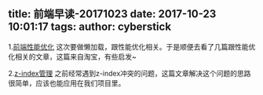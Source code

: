 title: 前端早读-20171023
date: 2017-10-23 10:01:17
tags:
author: cyberstick
---
1.[前端性能优化](http://taobaofed.org/blog/2016/04/05/optimize-in-tbhome/)
这次要做懒加载，跟性能优化相关。于是顺便去看了几篇跟性能优化相关的文章，这篇来自淘宝，有些启发~

2.[z-index管理](https://www.sitepoint.com/better-solution-managing-z-index-sass/)
之前经常遇到z-index冲突的问题，这篇文章解决这个问题的思路很简单，应该也能应用在我们项目里。
